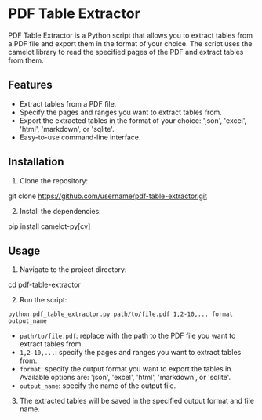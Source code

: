 # PDF Table Extractor

PDF Table Extractor is a Python script that allows you to extract tables from a PDF file and export them in the format of your choice. The script uses the camelot library to read the specified pages of the PDF and extract tables from them.

## Features

- Extract tables from a PDF file.
- Specify the pages and ranges you want to extract tables from.
- Export the extracted tables in the format of your choice: 'json', 'excel', 'html', 'markdown', or 'sqlite'.
- Easy-to-use command-line interface.

## Installation

1. Clone the repository: 

git clone https://github.com/username/pdf-table-extractor.git


2. Install the dependencies:

pip install camelot-py[cv]


## Usage

1. Navigate to the project directory:

cd pdf-table-extractor


2. Run the script:

`python pdf_table_extractor.py path/to/file.pdf 1,2-10,... format output_name`


- `path/to/file.pdf`: replace with the path to the PDF file you want to extract tables from.
- `1,2-10,...`: specify the pages and ranges you want to extract tables from.
- `format`: specify the output format you want to export the tables in. Available options are: 'json', 'excel', 'html', 'markdown', or 'sqlite'.
- `output_name`: specify the name of the output file.

3. The extracted tables will be saved in the specified output format and file name.
